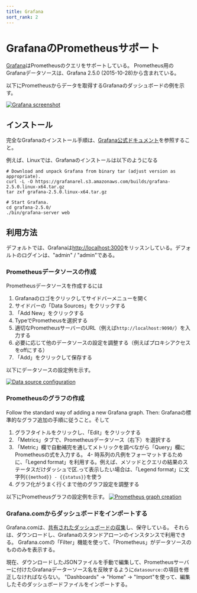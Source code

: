 ```yaml
---
title: Grafana
sort_rank: 2
---
```


# GrafanaのPrometheusサポート

[Grafana](http://grafana.org/)はPrometheusのクエリをサポートしている。
Prometheus用のGrafanaデータソースは、Grafana 2.5.0 (2015-10-28)から含まれている。

以下にPrometheusからデータを取得するGrafanaのダッシュボードの例を示す。

[![Grafana screenshot](/assets/grafana_prometheus.png)](/assets/grafana_prometheus.png)

## インストール

完全なGrafanaのインストール手順は、[Grafana公式ドキュメント](http://docs.grafana.org/installation/)を参照すること。

例えば、Linuxでは、Grafanaのインストールは以下のようになる

```bash-lang
# Download and unpack Grafana from binary tar (adjust version as appropriate).
curl -L -O https://grafanarel.s3.amazonaws.com/builds/grafana-2.5.0.linux-x64.tar.gz
tar zxf grafana-2.5.0.linux-x64.tar.gz

# Start Grafana.
cd grafana-2.5.0/
./bin/grafana-server web
```

## 利用方法

デフォルトでは、Grafanaは[http://localhost:3000](http://localhost:3000)をリッスンしている。デフォルトのログインは、"admin" / "admin"である。

### Prometheusデータソースの作成

Prometheusデータソースを作成するには

1. Grafanaのロゴをクリックしてサイドバーメニューを開く
2. サイドバーの「Data Sources」をクリックする
3. 「Add New」をクリックする
4. TypeでPrometheusを選択する
5. 適切なPrometheusサーバーのURL（例えば`http://localhost:9090/`）を入力する
6. 必要に応じて他のデータソースの設定を調整する（例えばプロキシアクセスをoffにする）
7. 「Add」をクリックして保存する

以下にデータソースの設定例を示す。

[![Data source configuration](/assets/grafana_configuring_datasource.png)](/assets/grafana_configuring_datasource.png)

### Prometheusのグラフの作成

Follow the standard way of adding a new Grafana graph. Then:
Grafanaの標準的なグラフ追加の手順に従うこと。そして

1. グラフタイトルをクリックし、「Edit」をクリックする
2. 「Metrics」タブで、Prometheusデータソース（右下）を選択する
3. 「Metric」欄で自動補完を通してメトリックを調べながら「Query」欄にPrometheusの式を入力する。
4- 時系列の凡例をフォーマットするために、「Legend format」を利用する。例えば、メソッドとクエリの結果のステータスだけダッシュで区.って表示したい場合は、「Legend format」に文字列`{{method}} - {{status}}`を使う
5. グラフ化がうまく行くまで他のグラフ設定を調整する

以下にPrometheusグラフの設定例を示す。
[![Prometheus graph creation](/assets/grafana_qps_graph.png)](/assets/grafana_qps_graph.png)

### Grafana.comからダッシュボードをインポートする

Grafana.comは、[共有されたダッシュボードの収集](https://grafana.com/dashboards)し、保守している。
それらは、ダウンロードし、Grafanaのスタンドアローンのインスタンスで利用できる。
Grafana.comの「Filter」機能を使って、「Prometheus」がデータソースのもののみを表示する。

現在、ダウンロードしたJSONファイルを手動で編集して、Prometheusサーバーに付けたGrafanaデーターソース名を反映するように`datasource:`の項目を修正しなければならない。
"Dashboards" → "Home" → "Import"を使って、編集したそのダッシュボードファイルをインポートする。